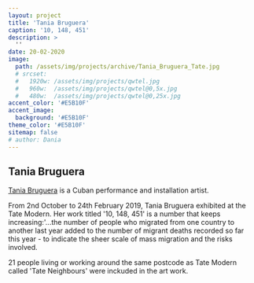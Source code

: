 ```yaml
---
layout: project
title: 'Tania Bruguera'
caption: '10, 148, 451'
description: >
  ''
date: 20-02-2020
image: 
  path: /assets/img/projects/archive/Tania_Bruguera_Tate.jpg
  # srcset: 
  #   1920w: /assets/img/projects/qwtel.jpg
  #   960w:  /assets/img/projects/qwtel@0,5x.jpg
  #   480w:  /assets/img/projects/qwtel@0,25x.jpg
accent_color: '#E5B10F'
accent_image:
  background: '#E5B10F'
theme_color: '#E5B10F'
sitemap: false
# author: Dania
---
```

## Tania Bruguera

[Tania Bruguera](https://www.tate.org.uk/whats-on/tate-modern/exhibition/hyundai-commission-tania-bruguera) is a Cuban performance and installation artist.

From 2nd October to 24th February 2019, Tania Bruguera exhibited at the Tate Modern. Her work titled '10, 148, 451' is a number that keeps increasing:'...the number of people who migrated from one country to another last year added to the number of migrant deaths recorded so far this year - to indicate the sheer scale of mass migration and the risks involved.

21 people living or working around the same postcode as Tate Modern called 'Tate Neighbours' were inckuded in the art work.
